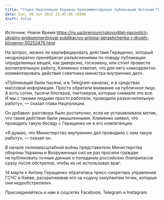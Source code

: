 ```yaml
---
title: "Глава Нацполиции Украины прокомментировал публикацию Антоном Геращенко и другими блогерами последствий атак РФ"
date: Sun, 26 Jun 2022 21:45:00 +0300
draft: false
---
```

Источник: Новое Время https://nv.ua/premium/rukovoditel-nacpolicii-ukrainy-prokommentiroval-publikaciyu-antona-gerashchenko-i-drugih-blogerov-50252476.html


На вопрос, можно ли квалифицировать действия Геращенко, который неоднократно пренебрегал разъяснениями по поводу публикации определенных вещей, как диверсию, госизмену, или стоит провести воспитательную работу, Клименко ответил, что для него «некорректно комментировать действия советника министра внутренних дел».

«Публикаций были тысячи, и в Telegram-каналах, и в средствах массовой информации. Просто обратили внимание на публичное лицо. А есть сотни, тысячи блогеров, тиктокеров, которые снимали это все. И мы с такими людьми просто работали, проводили разъяснительную работу», — сказал глава Нацполиции.

Он добавил: разговора было достаточно, если не устанавливали мотив, что такие действия были умышленными. Клименко заявил, что проводить такую беседу с Геращенко не в его компетенции.

«Я думаю, что Министерство внутренних дел проводило с ним такую работу», — сказал он.

В начале полномасштабной войны представители Министерства обороны Украины и Вооруженных сил не раз просили граждан не публиковать точные данные о попадании российских боеприпасов сразу после обстрелов, чтобы их не использовал враг.

14 марта к Антону Геращенко обратилась пресс-секретарь управления ГСЧС в Киеве, раскритиковав его за «сдачу оккупантам точек, которые они недообстреляли».

Присоединяйтесь к нам в соцсетях Facebook, Telegram и Instagram.
